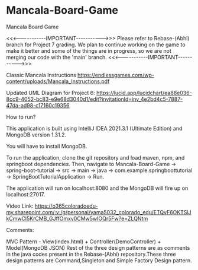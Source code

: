 # Mancala-Board-Game
Mancala Board Game



<<<-----------IMPORTANT----------->>>
Please refer to Rebase-(Abhi) branch for Project 7 grading. We plan to continue working on the game to make it better and some of the things are in progress, so we are not merging our code with the 'main' branch.
<<<-----------IMPORTANT----------->>>



Classic Mancala Instructions
https://endlessgames.com/wp-content/uploads/Mancala_Instructions.pdf

Updated UML Diagram for Project 6: https://lucid.app/lucidchart/ea88e036-8cc9-4052-bc83-e9e68d3040d1/edit?invitationId=inv_4e2bd4c5-7887-47da-ad98-c17160c19356



How to run?

This application is built using IntelliJ IDEA 2021.3.1 (Ultimate Edition) and MongoDB version 1.31.2.

You will have to install MongoDB.

To run the application, clone the git repository and load maven, npm, and springboot dependencies. Then, navigate to Mancala-Board-Game -> spring-boot-tutorial -> src -> main -> java -> com.example.springboottutorial -> SpringBootTutorialApplication -> Run.

The application will run on localhost:8080 and the MongoDB will fire up on localhost:27017.

Video Link:
https://o365coloradoedu-my.sharepoint.com/:v:/g/personal/vama5032_colorado_edu/ETQvF6OKTSlJkCmwCl5KrCMB_GJffOmxv0CMw5wIOQr5Fw?e=ZLQNtm

Comments:

MVC Pattern - View(index.html) + Controller(DemoController) + Model(MongoDB JSON)
Rest of the three design patterns are as comments in the java codes present in the Rebase-(Abhi) repository.These three design patterns are Command,Singleton and Simple Factory Design pattern.
